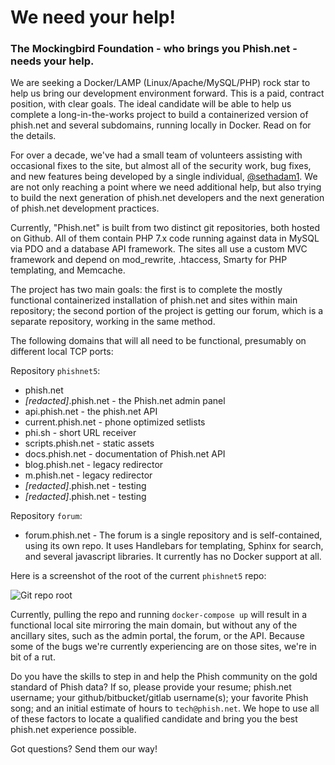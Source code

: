 # We need your help! 

### The Mockingbird Foundation - who brings you Phish.net - needs your help.

We are seeking a Docker/LAMP (Linux/Apache/MySQL/PHP) rock star to help us bring our development environment forward. This is a paid, contract position, with clear goals. The ideal candidate will be able to help us complete a long-in-the-works project to build a containerized version of phish.net and several subdomains, running locally in Docker. Read on for the details. 

For over a decade, we've had a small team of volunteers assisting with occasional fixes to the site, but almost all of the security work, bug fixes, and new features being developed by a single individual, [@sethadam1](https://twitter.com/sethadam1). We are not only reaching a point where we need additional help, but also trying to build the next generation of phish.net developers and the next generation of phish.net development practices.  

Currently, "Phish.net" is built from two distinct git repositories, both hosted on Github. All of them contain PHP 7.x code running against data in MySQL via PDO and a database API framework. The sites all use a custom MVC framework and depend on mod_rewrite, .htaccess, Smarty for PHP templating, and Memcache. 

The project has two main goals: the first is to complete the mostly functional containerized installation of phish.net and sites within main repository; the second portion of the project is getting our forum, which is a separate repository, working in the same method. 

The following domains that will all need to be functional, presumably on different local TCP ports: 

Repository `phishnet5`: 
* phish.net
* _[redacted]_.phish.net - the Phish.net admin panel
* api.phish.net - the phish.net API
* current.phish.net - phone optimized setlists
* phi.sh - short URL receiver  
* scripts.phish.net - static assets 
* docs.phish.net - documentation of Phish.net API 
* blog.phish.net - legacy redirector
* m.phish.net - legacy redirector
* _[redacted]_.phish.net - testing
* _[redacted]_.phish.net - testing 

Repository `forum`:
* forum.phish.net - The forum is a single repository and is self-contained, using its own repo. It uses Handlebars for templating, Sphinx for search, and several javascript libraries. It currently has no Docker support at all.  

Here is a screenshot of the root of the current `phishnet5` repo: 

![Git repo root](https://i.imgur.com/exDKQaa.jpg)

Currently, pulling the repo and running `docker-compose up` will result in a functional local site mirroring the main domain, but without any of the ancillary sites, such as the admin portal, the forum, or the API. Because some of the bugs we're currently experiencing are on those sites, we're in bit of a rut. 

Do you have the skills to step in and help the Phish community on the gold standard of Phish data? If so, please provide your resume; phish.net username; your github/bitbucket/gitlab username(s); your favorite Phish song; and an initial estimate of hours to `tech@phish.net`. We hope to use all of these factors to locate a qualified candidate and bring you the best phish.net experience possible. 

Got questions? Send them our way! 
